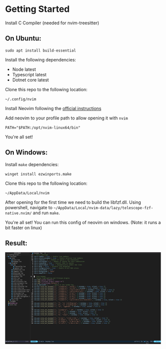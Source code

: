 # Getting Started
Install C Compiler (needed for nvim-treesitter)

## On Ubuntu:
```
sudo apt install build-essential
```

Install the following dependencies:
- Node latest
- Typescript latest
- Dotnet core latest

Clone this repo to the following location:
```
~/.config/nvim
```

Install Neovim following the [official instructions](https://github.com/neovim/neovim/blob/master/INSTALL.md)

Add neovim to your profile path to allow opening it with `nvim`
```
PATH="$PATH:/opt/nvim-linux64/bin"
```
You're all set!

## On Windows:
Install `make` dependencies:
```
winget install ezwinports.make
```

Clone this repo to the following location:
```
~/AppData/Local/nvim
```
After opening for the first time we need to build the libfzf.dll.
Using powershell, navigate to `~/AppData/Local/nvim-data/lazy/telescope-fzf-native.nvim/` and run `make`.

You're all set! You can run this config of neovim on windows. (Note: it runs a bit faster on linux)

## Result:
![Result](./res/result.png)
